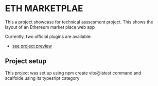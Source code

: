 # ETH MARKETPLAE

This a project showcase for technical asssesment project. This shows the layout of an Ethereum market place web app

Currently, two official plugins are available:

- [see project preview](https://eth-marketplace-six.vercel.app/) 

## Project setup

This project was set up using npm create vite@latest command and scalfolde using its typesript category